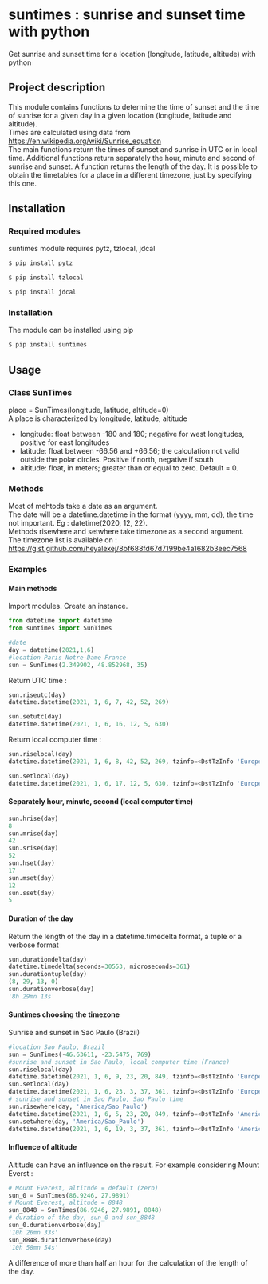 # suntimes : sunrise and sunset time with python
Get sunrise and sunset time for a location (longitude, latitude, altitude) with python
## Project description
This module contains functions to determine the time of sunset and the time of sunrise for a given day in a given location (longitude, latitude and altitude).  
Times are calculated using data from https://en.wikipedia.org/wiki/Sunrise_equation  
The main functions return the times of sunset and sunrise in UTC or in local time. Additional functions return separately the hour, minute and second of sunrise and sunset. A function returns the length of the day. It is possible to obtain the timetables for a place in a different timezone, just by specifying this one.
## Installation
### Required modules
suntimes module requires pytz, tzlocal, jdcal  
```sh
$ pip install pytz
```
```sh
$ pip install tzlocal
```
```sh
$ pip install jdcal
```
### Installation
The module can be installed using pip
```sh
$ pip install suntimes
```
## Usage
### Class SunTimes
place = SunTimes(longitude, latitude, altitude=0)  
A place is characterized by longitude, latitude, altitude
- longitude: float between -180 and 180; negative for west longitudes, positive for east longitudes
- latitude: float between -66.56 and +66.56; the calculation not valid outside the polar circles. Positive if north, negative if south
- altitude: float, in meters; greater than or equal to zero. Default = 0.
### Methods
Most of mehtods take a date as an argument.  
The date will be a datetime.datetime in the format (yyyy, mm, dd), the time not important. Eg : datetime(2020, 12, 22).  
Methods risewhere and setwhere take timezone as a second argument.  
The timezone list is available on : https://gist.github.com/heyalexej/8bf688fd67d7199be4a1682b3eec7568
### Examples
#### Main methods
Import modules. Create an instance.
```python
from datetime import datetime
from suntimes import SunTimes

#date
day = datetime(2021,1,6)
#location Paris Notre-Dame France
sun = SunTimes(2.349902, 48.852968, 35)
```
Return UTC time :  
```python
sun.riseutc(day)
datetime.datetime(2021, 1, 6, 7, 42, 52, 269)
```
```python
sun.setutc(day)
datetime.datetime(2021, 1, 6, 16, 12, 5, 630)
```
Return local computer time : 
```python
sun.riselocal(day)
datetime.datetime(2021, 1, 6, 8, 42, 52, 269, tzinfo=<DstTzInfo 'Europe/Paris' CET+1:00:00 STD>)
```
```python
sun.setlocal(day)
datetime.datetime(2021, 1, 6, 17, 12, 5, 630, tzinfo=<DstTzInfo 'Europe/Paris' CET+1:00:00 STD>)
```
#### Separately hour, minute, second (local computer time)
```python
sun.hrise(day)
8
sun.mrise(day)
42
sun.srise(day)
52
sun.hset(day)
17
sun.mset(day)
12
sun.sset(day)
5
```
#### Duration of the day
Return the length of the day in a datetime.timedelta format, a tuple or a verbose format
```python
sun.durationdelta(day)
datetime.timedelta(seconds=30553, microseconds=361)
sun.durationtuple(day)
(8, 29, 13, 0)
sun.durationverbose(day)
'8h 29mn 13s'
```
#### Suntimes choosing the timezone
Sunrise and sunset in Sao Paulo (Brazil)  
```python
#location Sao Paulo, Brazil
sun = SunTimes(-46.63611, -23.5475, 769)
#sunrise and sunset in Sao Paulo, local computer time (France)
sun.riselocal(day)
datetime.datetime(2021, 1, 6, 9, 23, 20, 849, tzinfo=<DstTzInfo 'Europe/Paris' CET+1:00:00 STD>)
sun.setlocal(day)
datetime.datetime(2021, 1, 6, 23, 3, 37, 361, tzinfo=<DstTzInfo 'Europe/Paris' CET+1:00:00 STD>)
# sunrise and sunset in Sao Paulo, Sao Paulo time
sun.risewhere(day, 'America/Sao_Paulo')
datetime.datetime(2021, 1, 6, 5, 23, 20, 849, tzinfo=<DstTzInfo 'America/Sao_Paulo' -03-1 day, 21:00:00 STD>)
sun.setwhere(day, 'America/Sao_Paulo')
datetime.datetime(2021, 1, 6, 19, 3, 37, 361, tzinfo=<DstTzInfo 'America/Sao_Paulo' -03-1 day, 21:00:00 STD>)
```
#### Influence of altitude
Altitude can have an influence on the result.
For example considering Mount Everst :  
```python
# Mount Everest, altitude = default (zero)
sun_0 = SunTimes(86.9246, 27.9891)
# Mount Everest, altitude = 8848
sun_8848 = SunTimes(86.9246, 27.9891, 8848)
# duration of the day, sun_0 and sun_8848
sun_0.durationverbose(day)
'10h 26mn 33s'
sun_8848.durationverbose(day)
'10h 58mn 54s'  
```
A difference of more than half an hour for the calculation of the length of the day.